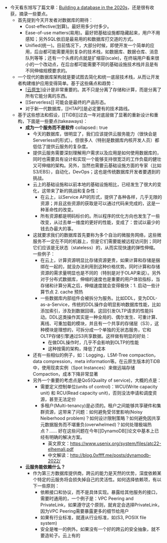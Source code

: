 - 今天看东旭写了篇文章：[Building a database in the 2020s](http://_.0xffff.me/build-database-in-2020s.html)，还是很有收获，摘录一些要点。
	- 首先提到今天开发者对数据库的期待：
		- Cost-effective(划算)。最好用多少付多少。
		- Ease-of-use matters(易用)。最好把基础设施都隐藏起来，用户不用感知；另外SQL依旧是最易用的和数据库打交道的方式。
		- Unified(统一)。目前情况下，大部分时候，即使开发一个简单的应用，后台都可能需要用到复杂的技术栈，如数据库、数据仓库、消息队列等等；还有一个头疼的点就是扩缩容(scale)，在终端用户看来很小的一个改动点，在后台都可能需要不同的基础设施技术栈并且是有不同伸缩规模要求的。
	- 一个现代的数据库架构就是要试图去简化和统一底层技术栈，从而让开发者构建维护应用变得简单。基于这些痛点和趋势：
		- [[云原生]](Cloud-native)设计是非常重要的。其不只是分离了存储和计算，而是分离了所有它能分离的东西。
		- [[Serverless]] 可能会是最终的产品形态。
		- 对于新一代数据库，[[HTAP]]是必定要有的技术路线。
	- 基于这些想法和假设，[[TiDB]]过去一年对底层做了显著的重新设计和重构，下面是一些要点(takeaways)：
		- **成为一个服务而不是软件**
		  collapsed:: true
			- 今天的数据库，很明显了，我们应该提供云服务能力（很快会是Serverless的形式）。但很多人（特别是数据库内核开发人员）都低估了提供云服务的复杂度。
			- 提供云服务需要深刻理解用户需求以及应用是如何使用数据库的，同时也需要具有设计和实现一个能够支持很宽泛的工作负载的健壮又可伸缩的架构。另外，当然也需要云基础设施方面的专家（比如S3/EBS），自动化，DevOps；这也是传统数据库开发者要遇到的挑战。
			- 云上的基础设施和以前本地的基础设施相比，已经发生了很大的变化，这带来了新的挑战和复杂性：
				- 在云上，以Service API的形式，提供了各种各样，几乎无限的资源；并且这些资源的获取是可以通过代码来完成的，这是一种革命性的改变。
				- 所有资源都是明码标价的。所以程序的优化方向也发生了一些改变，从过去单一维度的更好的性能，变成了：尝试以最少的钱去办最大的事。
			- 这就要求我们的数据库首先要称为多个自治的微服务网络，这些微服务不一定在不同的机器上，但是它们需要能被远程访问到；同时它们应该是无状态（stateless）的，从而实现快速的弹性伸缩。一些例子：
				- 在云上，计算资源明显比存储资源更贵，如果计算和存储是捆绑在一起的，就没办法利用到这种价格优势。同时计算和存储资源的需求量明显也是不同的（特别是对于OLAP来说）。另外对于分布式数据库，伸缩的速度也是重要的用户体验指标，当存储和计算分离之后，伸缩速度就会变得极快：1. 启动一些计算节点 2. cache 预热
				- 一些数据库内部组件会被拆分为服务。比如DDL，变为DDL-as-a-Service，传统的DDL操作会明显影响数据库性能，比如添加索引，涉及到数据回填，这回引发OLTP请求的性能抖动。DDL这类操作其实是一种全局的、偶尔发生、可重计算、离线、可重加载的模块，并且有一个共享的存储层（S3），这种模块是理想的，可拆分成一个单独的无状态服务，它和OLTP存储引擎通过S3共享数据。这样做有明显的好处：
					- 在做DDL操作时，几乎不会影响到OLTP的性能
					- 这种按需的架构，降低了成本
			- 还有一些相似的例子，如：Logging，LSM-Tree compaction，data compression，meta information等。在云原生版本的TiDB中，使用现卖实例（Spot Instances）来做远端存储Compaction，成本下降非常显著
			- 另外一个重要的考虑点是QoS(Quality of service)，大概的点是：
				- 需要定义控制单位(units of control)：WCU(Write capacity unit) 和 RCU(Read capacity unit)，否则没法申请和调度资源，甚至无法定价
				- 多租户(Multi-tenancy)是必须的。租户之间能够共享硬件和集群资源，这带来了问题：如何避免受邻里影响(Noisy Neiberhood problem)？如何设计限制策略？如何避免因共享元数据服务而不堪重负(overwhelmed)？如何处理极端热点？...... 好在这些问题在今年[[DynamoDB]]论文中基本上已经有明确的解决方案。
					- 英文原文：https://www.usenix.org/system/files/atc22-elhemali.pdf
					- 中文解读：http://blog.0xffff.me/posts/dynamodb-2022/
		- **云服务能依赖什么？**
			- 作为第三方数据库提供商，跨云的能力是天然的优势，深度依赖某个特定的云服务将会损失掉自己的灵活性。如何选择依赖项，有以下一些原则：
				- 依赖接口和协议，而不是具体实现。暴露给其他服务的接口，需要时通用的，一个例子是：VPC Peering and PrivateLink，如果遵守这个原则，就肯定会选择PrivateLink，因为VPC Peering需要暴露更多的细节给用户
				- 如果有行业标准，就遵从行业标准，如(S3, POSIX file system)
				- 安全是唯一的例外。如果没有一个好的跨云的安全抽象，就不要造轮子。云上有的